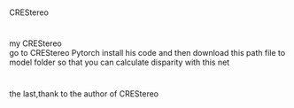 #
CREStereo
#
my CREStereo  
go to CREStereo Pytorch install his code and then download this path file to model folder
so that you can calculate disparity with this net
#
the last,thank to the author of CREStereo

